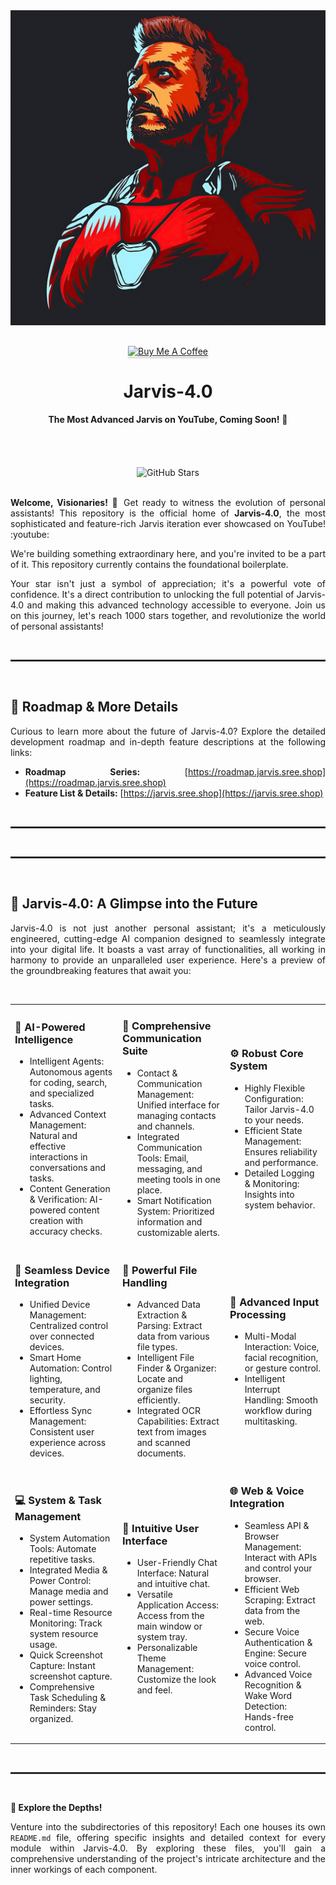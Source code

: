 
<div class="banner-container">
    <div class="logo-container">
      <a href="https://github.com/SreejanPersonal/Jarvis-4.0">
        <img class="logo" src="ui/assets/jarvis_logo.jpg" alt="Jarvis-4.0 Logo">
      </a>
    </div>
</div>
<div style="margin-top: 30px" align="center">
    <a href="https://www.buymeacoffee.com/gbraad" target="_blank"><img src="https://www.buymeacoffee.com/assets/img/custom_images/orange_img.png" alt="Buy Me A Coffee" style="height: 41px !important;width: 174px !important;box-shadow: 0px 3px 2px 0px rgba(190, 190, 190, 0.5) !important;-webkit-box-shadow: 0px 3px 2px 0px rgba(190, 190, 190, 0.5) !important;" ></a>
</div>


<h1 align="center">Jarvis-4.0</h1>

<p align="center">
  <b>The Most Advanced Jarvis on YouTube, Coming Soon!</b> 🚀
</p>
<div align="center">
    <div class="social-buttons" style="margin-bottom: 20px;">
        <a href="https://www.youtube.com/@Sreejan" class="social-button youtube" target="_blank" style="padding: 8px 15px;">
            <i class="social-icon fab fa-youtube"></i>
        </a>
        <a href="https://twitter.com/Sreejan" class="social-button twitter" target="_blank" style="padding: 8px 15px;">
            <i class="social-icon fab fa-twitter"></i>
        </a>
        <a href="https://linkedin.com/in/sreejan" class="social-button linkedin" target="_blank" style="padding: 8px 15px;">
            <i class="social-icon fab fa-linkedin"></i>
        </a>
        <a href="https://discord.gg/Sreejan" class="social-button discord" target="_blank" style="padding: 8px 15px;">
            <i class="social-icon fab fa-discord"></i>
        </a>
        <a href="https://t.me/Sreejan" class="social-button telegram" target="_blank" style="padding: 8px 15px;">
            <i class="social-icon fab fa-telegram"></i>
        </a>
    </div>
  <br/>
    <img src="https://img.shields.io/github/stars/SreejanPersonal/Jarvis-4.0?style=social" alt="GitHub Stars"/>
</div>
<br/>

<div align="justify">

  **Welcome, Visionaries!** 👋 Get ready to witness the evolution of personal assistants! This repository is the official home of **Jarvis-4.0**, the most sophisticated and feature-rich Jarvis iteration ever showcased on YouTube! :youtube:

  We're building something extraordinary here, and you're invited to be a part of it. This repository currently contains the foundational boilerplate.

  Your star isn't just a symbol of appreciation; it's a powerful vote of confidence. It's a direct contribution to unlocking the full potential of Jarvis-4.0 and making this advanced technology accessible to everyone. Join us on this journey, let's reach 1000 stars together, and revolutionize the world of personal assistants!

</div>

<br/>

<hr style="border:1px solid #333;">

<br/>

<h2>
  <span class="emoji">🔗</span> <b>Roadmap & More Details</b>
</h2>

<div align="justify">

  Curious to learn more about the future of Jarvis-4.0? Explore the detailed development roadmap and in-depth feature descriptions at the following links:

  *   **Roadmap Series:** [https://roadmap.jarvis.sree.shop](https://roadmap.jarvis.sree.shop)
  *   **Feature List & Details:** [https://jarvis.sree.shop](https://jarvis.sree.shop)

</div>

<br/>

<hr style="border:1px solid #333;">

<br/>


<hr style="border:1px solid #333;">
<br/>

<h2>
  <span class="emoji">👀</span> <b>Jarvis-4.0: A Glimpse into the Future</b>
</h2>

<div align="justify">

  Jarvis-4.0 is not just another personal assistant; it's a meticulously engineered, cutting-edge AI companion designed to seamlessly integrate into your digital life. It boasts a vast array of functionalities, all working in harmony to provide an unparalleled user experience. Here's a preview of the groundbreaking features that await you:

</div>

<br/>

<table>
  <tr>
    <td>
      <h3><span class="emoji">🧠</span> AI-Powered Intelligence</h3>
      <ul>
        <li>Intelligent Agents: Autonomous agents for coding, search, and specialized tasks.</li>
        <li>Advanced Context Management: Natural and effective interactions in conversations and tasks.</li>
        <li>Content Generation & Verification: AI-powered content creation with accuracy checks.</li>
      </ul>
    </td>
    <td>
      <h3><span class="emoji">💬</span> Comprehensive Communication Suite</h3>
      <ul>
        <li>Contact & Communication Management: Unified interface for managing contacts and channels.</li>
        <li>Integrated Communication Tools: Email, messaging, and meeting tools in one place.</li>
        <li>Smart Notification System: Prioritized information and customizable alerts.</li>
      </ul>
    </td>
    <td>
      <h3><span class="emoji">⚙️</span> Robust Core System</h3>
      <ul>
        <li>Highly Flexible Configuration: Tailor Jarvis-4.0 to your needs.</li>
        <li>Efficient State Management: Ensures reliability and performance.</li>
        <li>Detailed Logging & Monitoring: Insights into system behavior.</li>
      </ul>
    </td>
  </tr>
  <tr>
    <td>
      <h3><span class="emoji">📱</span> Seamless Device Integration</h3>
      <ul>
        <li>Unified Device Management: Centralized control over connected devices.</li>
        <li>Smart Home Automation: Control lighting, temperature, and security.</li>
        <li>Effortless Sync Management: Consistent user experience across devices.</li>
      </ul>
    </td>
    <td>
      <h3><span class="emoji">📁</span> Powerful File Handling</h3>
      <ul>
        <li>Advanced Data Extraction & Parsing: Extract data from various file types.</li>
        <li>Intelligent File Finder & Organizer: Locate and organize files efficiently.</li>
        <li>Integrated OCR Capabilities: Extract text from images and scanned documents.</li>
      </ul>
    </td>
    <td>
      <h3><span class="emoji">📡</span> Advanced Input Processing</h3>
      <ul>
        <li>Multi-Modal Interaction: Voice, facial recognition, or gesture control.</li>
        <li>Intelligent Interrupt Handling: Smooth workflow during multitasking.</li>
      </ul>
    </td>
  </tr>
  <tr>
    <td>
      <h3><span class="emoji">💻</span> System & Task Management</h3>
      <ul>
        <li>System Automation Tools: Automate repetitive tasks.</li>
        <li>Integrated Media & Power Control: Manage media and power settings.</li>
        <li>Real-time Resource Monitoring: Track system resource usage.</li>
        <li>Quick Screenshot Capture: Instant screenshot capture.</li>
        <li>Comprehensive Task Scheduling & Reminders: Stay organized.</li>
      </ul>
    </td>
    <td>
      <h3><span class="emoji">🎨</span> Intuitive User Interface</h3>
      <ul>
        <li>User-Friendly Chat Interface: Natural and intuitive chat.</li>
        <li>Versatile Application Access: Access from the main window or system tray.</li>
        <li>Personalizable Theme Management: Customize the look and feel.</li>
      </ul>
    </td>
    <td>
      <h3><span class="emoji">🌐</span> Web & Voice Integration</h3>
      <ul>
        <li>Seamless API & Browser Management: Interact with APIs and control your browser.</li>
        <li>Efficient Web Scraping: Extract data from the web.</li>
        <li>Secure Voice Authentication & Engine: Secure voice control.</li>
        <li>Advanced Voice Recognition & Wake Word Detection: Hands-free control.</li>
      </ul>
    </td>
  </tr>
</table>

<br/>

<hr style="border:1px solid #333;">

<br/>

<div align="justify">

  **📂 Explore the Depths!**

  Venture into the subdirectories of this repository! Each one houses its own `README.md` file, offering specific insights and detailed context for every module within Jarvis-4.0. By exploring these files, you'll gain a comprehensive understanding of the project's intricate architecture and the inner workings of each component.

</div>
